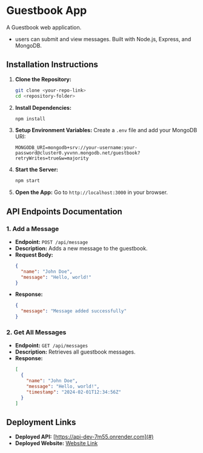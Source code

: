 # Guestbook App

A Guestbook web application.
- users can submit and view messages. Built with Node.js, Express, and MongoDB.

## Installation Instructions

1. **Clone the Repository:**
   ```bash
   git clone <your-repo-link>
   cd <repository-folder>
   ```

2. **Install Dependencies:**
   ```bash
   npm install
   ```

3. **Setup Environment Variables:**
   Create a `.env` file and add your MongoDB URI:
   ```env
   MONGODB_URI=mongodb+srv://your-username:your-password@cluster0.yvvnn.mongodb.net/guestbook?retryWrites=true&w=majority

   ```

4. **Start the Server:**
   ```bash
   npm start
   ```

5. **Open the App:**
   Go to `http://localhost:3000` in your browser.

## API Endpoints Documentation

### 1. **Add a Message**
- **Endpoint:** `POST /api/message`
- **Description:** Adds a new message to the guestbook.
- **Request Body:**
  ```json
  {
    "name": "John Doe",
    "message": "Hello, world!"
  }
  ```
- **Response:**
  ```json
  {
    "message": "Message added successfully"
  }
  ```

### 2. **Get All Messages**
- **Endpoint:** `GET /api/messages`
- **Description:** Retrieves all guestbook messages.
- **Response:**
  ```json
  [
    {
      "name": "John Doe",
      "message": "Hello, world!",
      "timestamp": "2024-02-01T12:34:56Z"
    }
  ]
  ```

## Deployment Links

- **Deployed API:** [https://api-dev-7m55.onrender.com](#)
- **Deployed Website:** [Website Link](#)
